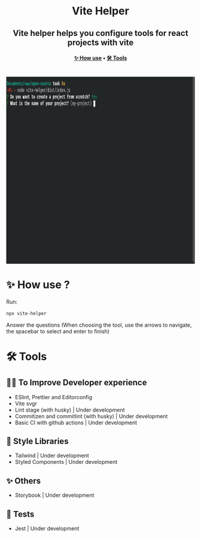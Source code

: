 <h1 align="center" title="Vite Helper">
  Vite Helper
</h1>

<h2 align="center">Vite helper helps you configure tools for react projects with vite</h2>

<h4 align="center">
 <a href="#-how-use?">✨ How use</a> •
 <a href="#-tools">🛠️ Tools</a>
</h4>

<br>

<img align="center" src="./.github/assets/demo.gif" alt="Vite helper Demo" height="500px"/>

# ✨ How use ?

Run:

```bash
npx vite-helper
```

Answer the questions (When choosing the tool, use the arrows to navigate, the spacebar to select and enter to finish)

# 🛠️ Tools

## 🧑‍💻 To Improve Developer experience

- ESlint, Prettier and Editorconfig
- Vite svgr
- Lint stage (with husky) | Under development
- Commitizen and commitlint (with husky) | Under development
- Basic CI with github actions | Under development

## 🎨 Style Libraries

- Tailwind | Under development
- Styled Components | Under development

## ✨ Others

- Storybook | Under development

## 🧪 Tests

- Jest | Under development
